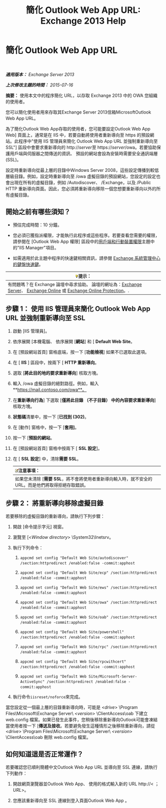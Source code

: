 ﻿---
title: '簡化 Outlook Web App URL: Exchange 2013 Help'
TOCTitle: 簡化 Outlook Web App URL
ms:assetid: 5fb6a873-f3cf-4f82-87d1-2ff6e47a0080
ms:mtpsurl: https://technet.microsoft.com/zh-tw/library/Aa998359(v=EXCHG.150)
ms:contentKeyID: 54652588
ms.date: 05/21/2018
mtps_version: v=EXCHG.150
ms.translationtype: MT
---

# 簡化 Outlook Web App URL

 

_**適用版本：** Exchange Server 2013_

_**上次修改主題的時間：** 2015-07-16_

**摘要：**  使用本文中的程序簡化 URL，以存取 Exchange 2013 中的 OWA 您組織的使用者。

您可以簡化使用者用來存取其Exchange Server 2013信箱MicrosoftOutlook Web App URL。

為了簡化Outlook Web App存取的使用者，您可能要設定Outlook Web App Web\] 頁面上，通常是在 IIS 中，若要自動將使用者重新導向至 https 的預設網站。此程序中"使用 IIS 管理員來簡化 Outlook Web App URL 並強制重新導向至 SSL"\] 區段中會要求重新導向的 http://*server*至 https://*server*/owa。若要協助保護用戶端與伺服器之間傳送的資訊、 預設的網站會設為安裝時需要安全通訊端層 (SSL)。

設定時重新導向從最上層的目錄中Windows Server 2008，這些設定傳播到較低層級目錄。例如，設定時重新導向至 /owa 虛擬目錄的預設網站，您設定的設定也會出現在所有的虛擬目錄，例如 /Autodiscover、 /Exchange，以及 /Public HTTP 重新導向頁面。因此，您必須將重新導向移除一個您想要重新導向以外的所有虛擬目錄。

## 開始之前有哪些須知？

  - 預估完成時間：10 分鐘。

  - 您必須已獲指派權限，才能執行此程序或這些程序。若要查看您需要的權限，請參閱在 \[Outlook Web App 權限\] 區段中的[用戶端和行動裝置權限](clients-and-mobile-devices-permissions-exchange-2013-help.md)主題中的"IIS Manager"項目。

  - 如需適用於此主題中程序的快速鍵相關資訊，請參閱 [Exchange 系統管理中心的鍵盤快速鍵](keyboard-shortcuts-in-the-exchange-admin-center-exchange-online-protection-help.md)。

<table>
<thead>
<tr class="header">
<th><img src="images/Bb124558.tip(EXCHG.150).gif" title="提示" alt="提示" />提示：</th>
</tr>
</thead>
<tbody>
<tr class="odd">
<td>有問題嗎？在 Exchange 論壇中尋求協助。 論壇的網址為：<a href="https://go.microsoft.com/fwlink/p/?linkid=60612">Exchange Server</a>、 <a href="https://go.microsoft.com/fwlink/p/?linkid=267542">Exchange Online</a> 或 <a href="https://go.microsoft.com/fwlink/p/?linkid=285351">Exchange Online Protection</a>。.</td>
</tr>
</tbody>
</table>


## 步驟 1： 使用 IIS 管理員來簡化 Outlook Web App URL 並強制重新導向至 SSL

1.  啟動 \[IIS 管理員\]。

2.  依序展開 \[本機電腦、 依序展開 \[**網站**\] 和 \[ **Default Web Site**。

3.  在 \[預設網站首頁\] 窗格底端，按一下 \[**功能檢視**\] 如果不已選取此選項。

4.  在 \[ **IIS** \] 區段中，按兩下 \[ **HTTP 重新導向**。

5.  選取 \[**將此目的地的要求重新導向**\] 核取方塊。

6.  輸入 /owa 虛擬目錄的絕對路徑。例如，輸入**https://mail.contoso.com/owa**。

7.  在**重新導向行為**\] 下選取 \[**僅將此目錄 （不子目錄） 中的內容要求重新導向**\] 核取方塊。

8.  **狀態碼**清單中，按一下 \[**已找到 (302)**。

9.  在 \[動作\] 窗格中，按一下 \[**套用\]**。

10. 按一下 \[**預設的網站**。

11. 在 \[預設網站首頁\] 窗格中按兩下 \[ **SSL 設定**\]。

12. 在 \[ **SSL 設定**\] 中，清除**需要 SSL**。
    
    <table>
    <thead>
    <tr class="header">
    <th><img src="images/Bb124558.note(EXCHG.150).gif" title="注意事項" alt="注意事項" />注意事項：</th>
    </tr>
    </thead>
    <tbody>
    <tr class="odd">
    <td>如果您未清除 [<strong>需要 SSL</strong>，將不會將使用者重新導向輸入時，就不安全的 URL。而是他們將取得拒絕存取錯誤。</td>
    </tr>
    </tbody>
    </table>


## 步驟 2： 將重新導向移除虛擬目錄

若要移除的虛擬目錄的重新導向，請執行下列步驟：

1.  開啟 \[命令提示字元\] 視窗。

2.  瀏覽至 \[\<*Window directory*\> \\System32\\Inetsrv。

3.  執行下列命令：
    
    1.  `appcmd set config "Default Web Site/autodiscover" /section:httpredirect /enabled:false -commit:apphost`
    
    2.  `appcmd set config "Default Web Site/ecp" /section:httpredirect /enabled:false -commit:apphost`
    
    3.  `appcmd set config "Default Web Site/ews" /section:httpredirect /enabled:false -commit:apphost`
    
    4.  `appcmd set config "Default Web Site/owa" /section:httpredirect /enabled:false -commit:apphost`
    
    5.  `appcmd set config "Default Web Site/oab" /section:httpredirect /enabled:false -commit:apphost`
    
    6.  `appcmd set config "Default Web Site/powershell" /section:httpredirect /enabled:false -commit:apphost`
    
    7.  `appcmd set config "Default Web Site/rpc" /section:httpredirect /enabled:false -commit:apphost`
    
    8.  `appcmd set config "Default Web Site/rpcwithcert" /section:httpredirect /enabled:false -commit:apphost`
    
    9.  `appcmd set config "Default Web Site/Microsoft-Server-ActiveSync" /section:httpredirect /enabled:false -commit:apphost`

4.  執行命令`iisreset/noforce`來完成。

當您設定從一個最上層的目錄重新導向時，可能是 \<*drive*\> \\Program Files\\Microsoft\\Exchange Server\\ \<*version*\> \\ClientAccess\\oab 下建立 web.config 檔案。如果已發生此事件，您稍後移除重新導向Outlook可能會凍結當使用者按一下 \[**傳送及接收**。若要避免發生這種情形之後移除重新導向，請從 \<*drive*\> \\Program Files\\Microsoft\\Exchange Server\\ \<*version*\> \\ClientAccess\\oab 刪除 web.config 檔案。

## 如何知道這是否正常運作？

若要確認您已順利簡體中文Outlook Web App URL 並導向至 SSL 連線，請執行下列動作：

1.  開啟網頁瀏覽器並Outlook Web App、 使用的格式輸入新的 URL http://\< ；*URL*\>。

2.  您應該重新導向至 SSL 連線到登入頁面Outlook Web App 。

